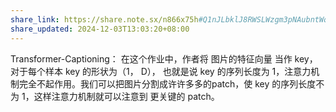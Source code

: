```yaml
---
share_link: https://share.note.sx/n866x75h#Q1nJLbklJ8RWSLWzgm3pNAubntWqq13OESDuGCmWSoA
share_updated: 2024-12-03T13:03:20+08:00
---
```

Transformer-Captioning：
	在这个作业中，作者将 图片的特征向量 当作 key，对于每个样本 key 的形状为（1， D），
	也就是说 key 的序列长度为 1，注意力机制完全不起作用。我们可以把图片分割成许许多多的patch，使 key 的序列长度不为 1，这样注意力机制就可以注意到 更关键的 patch。
